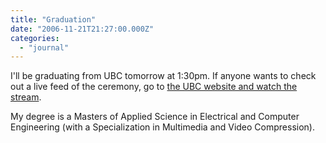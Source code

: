 ```yaml
---
title: "Graduation"
date: "2006-11-21T21:27:00.000Z"
categories: 
  - "journal"
---
```


I'll be graduating from UBC tomorrow at 1:30pm. If anyone wants to check out a live feed of the ceremony, go to [the UBC website and watch the stream](http://www.graduation.ubc.ca/webcast/index.html).

My degree is a Masters of Applied Science in Electrical and Computer Engineering (with a Specialization in Multimedia and Video Compression).
